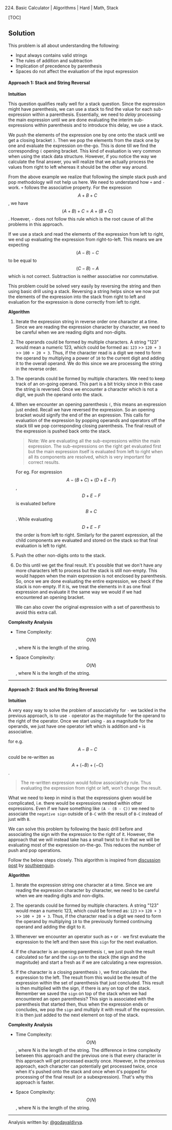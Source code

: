 224. Basic Calculator | Algorithms | Hard | Math, Stack

[TOC]

## Solution

This problem is all about understanding the following:

* Input always contains valid strings
* The rules of addition and subtraction
* Implication of precedence by parenthesis
* Spaces do not affect the evaluation of the input expression





#### Approach 1: Stack and String Reversal

**Intuition**

This question qualifies really well for a stack question. Since the expression might have parenthesis, we can use a stack to find the value for each sub-expression within a parenthesis. Essentially, we need to *delay* processing the main expression until we are done evaluating the interim sub-expressions within parenthesis and to introduce this delay, we use a stack.

We push the elements of the expression one by one onto the stack until we get a closing bracket `)`. Then we pop the elements from the stack one by one and evaluate the expression on-the-go. This is done till we find the corresponding `(` opening bracket. This kind of evaluation is very common when using the stack data structure. However, if you notice the way we calculate the final answer, you will realize that we actually process the values from right to left whereas it should be the other way around.





From the above example we realize that following the simple stack push and pop methodology will not help us here. We need to understand how `+` and `-` work. `+` follows the associative property. For the expression $$A+B+C$$,  we have $$(A+B)+C = A+(B+C)$$. However,  `-` does not follow this rule which is the root cause of all the problems in this approach.

If we use a stack and read the elements of the expression from left to right, we end up evaluating the expression from right-to-left. This means we are expecting $$(A-B)-C$$ to be equal to $$(C-B)-A$$ which is not correct. Subtraction is neither associative nor commutative.

This problem could be solved very easily by reversing the string and then using basic drill using a stack. Reversing a string helps since we now put the elements of the expression into the stack from right to left and evaluation for the expression is done correctly from left to right.





**Algorithm**

1. Iterate the expression string in reverse order one character at a time. Since we are reading the expression character by character, we need to be careful when we are reading digits and non-digits.
2. The operands could be formed by multiple characters. A string "123" would mean a numeric 123, which could be formed as: `123` >> `120 + 3` >> `100 + 20 + 3`. Thus, if the character read is a digit we need to form the operand by multiplying a power of `10` to the current digit and adding it to the overall operand. We do this since we are processing the string in the reverse order.
3. The operands could be formed by multiple characters. We need to keep track of an on-going operand. This part is a bit tricky since in this case the string is reversed. Once we encounter a character which is not a digit, we push the operand onto the stack.
4. When we encounter an opening parenthesis `(`, this means an expression just ended. Recall we have reversed the expression. So an opening bracket would signify the end of the an expression. This calls for evaluation of the expression by popping operands and operators off the stack till we pop corresponding closing parenthesis. The final result of the expression is pushed back onto the stack.

    >Note: We are evaluating all the sub-expressions within the main expression. The sub-expressions on the right get evaluated first but the main expression itself is evaluated from left to right when all its components are resolved, which is very important for correct results.

    For eg. For expression $$A - (B+C) + (D+E-F)$$, $$D+E-F$$ is evaluated before $$B+C$$. While evaluating $$D+E-F$$ the order is from left to right. Similarly for the parent expression, all the child components are evaluated and stored on the stack so that final evaluation is left to right.

5. Push the other non-digits onto to the stack.
6. Do this until we get the final result. It's possible that we don't have any more characters left to process but the stack is still non-empty. This would happen when the main expression is not enclosed by parenthesis. So, once we are done evaluating the entire expression, we check if the stack is non-empty. If it is, we treat the elements in it as one final expression and evaluate it the same way we would if we had encountered an opening bracket.

    We can also cover the original expression with a set of parenthesis to avoid this extra call.



**Complexity Analysis**

* Time Complexity: $$O(N)$$, where N is the length of the string.

* Space Complexity: $$O(N)$$, where N is the length of the string.



---

#### Approach 2: Stack and No String Reversal

**Intuition**

A very easy way to solve the problem of associativity for `-` we tackled in the previous approach, is to use `-` operator as the magnitude for the operand to the right of the operator. Once we start using `-` as a magnitude for the operands, we just have one operator left which is addition and `+` is associative.

for e.g. $$A - B - C$$ could be re-written as $$A + (-B) + (-C)$$.

> The re-written expression would follow associativity rule. Thus evaluating the expression from right or left, won't change the result.

What we need to keep in mind is that the expressions given would be complicated, i.e. there would be expressions nested within other expressions. Even if we have something like `(A - (B - C))` we need to associate the `negative sign` outside of `B-C` with the result of `B-C` instead of just with `B`.

We can solve this problem by following the basic drill before and associating the sign with the expression to the right of it. However, the approach that we will instead take has a small twist to it in that we will be evaluating most of the expression on-the-go. This reduces the number of push and pop operations.





Follow the below steps closely. This algorithm is inspired from [discussion post](https://leetcode.com/problems/basic-calculator/discuss/62361/southpenguin) by [southpenguin](https://leetcode.com/southpenguin/).

**Algorithm**

1. Iterate the expression string one character at a time. Since we are reading the expression character by character, we need to be careful when we are reading digits and non-digits.
2. The operands could be formed by multiple characters. A string "123" would mean a numeric 123, which could be formed as: `123` >> `120 + 3` >> `100 + 20 + 3`. Thus, if the character read is a digit we need to form the operand by multiplying `10` to the previously formed continuing operand and adding the digit to it.
3. Whenever we encounter an operator such as `+` or `-` we first evaluate the expression to the left and then save this `sign` for the next evaluation.
    
    
    
4. If the character is an opening parenthesis `(`, we just push the result calculated so far and the `sign` on to the stack (the sign and the magnitude) and start a fresh as if we are calculating a new expression.
5. If the character is a closing parenthesis `)`, we first calculate the expression to the left. The result from this would be the result of the expression within the set of parenthesis that just concluded. This result is then multiplied with the sign, if there is any on top of the stack.
Remember we saved the `sign` on top of the stack when we had encountered an open parenthesis? This sign is associated with the parenthesis that started then, thus when the expression ends or concludes, we pop the `sign` and multiply it with result of the expression. It is then just added to the next element on top of the stack.



**Complexity Analysis**

* Time Complexity: $$O(N)$$, where N is the length of the string. The difference in time complexity between this approach and the previous one is that every character in this approach will get processed exactly once. However, in the previous approach, each character can potentially get processed twice, once when it's pushed onto the stack and once when it's popped for processing of the final result (or a subexpression). That's why this approach is faster.

* Space Complexity: $$O(N)$$, where N is the length of the string.



---
Analysis written by: [@godayaldivya](https://leetcode.com/godayaldivya/).
